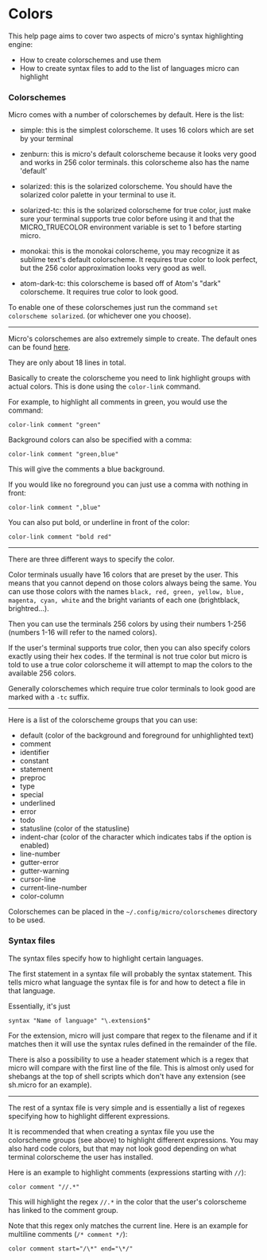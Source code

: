 # Colors

This help page aims to cover two aspects of micro's syntax highlighting engine:

- How to create colorschemes and use them
- How to create syntax files to add to the list of languages micro can highlight

### Colorschemes

Micro comes with a number of colorschemes by default. Here is the list:

* simple: this is the simplest colorscheme. It uses 16 colors which are
  set by your terminal

* zenburn: this is micro's default colorscheme because it looks very good
  and works in 256 color terminals.
  this colorscheme also has the name 'default'

* solarized: this is the solarized colorscheme. 
  You should have the solarized color palette in your terminal to use it.

* solarized-tc: this is the solarized colorscheme for true color, just 
  make sure your terminal supports true color before using it and that the 
  MICRO_TRUECOLOR environment variable is set to 1 before starting micro.

* monokai: this is the monokai colorscheme, you may recognize it as 
  sublime text's default colorscheme. It requires true color to
  look perfect, but the 256 color approximation looks very good as well.

* atom-dark-tc: this colorscheme is based off of Atom's "dark" colorscheme.
  It requires true color to look good.

To enable one of these colorschemes just run the command `set colorscheme solarized`.
(or whichever one you choose).

---

Micro's colorschemes are also extremely simple to create. The default ones can be found
[here](https://github.com/zyedidia/micro/tree/master/runtime/colorschemes).

They are only about 18 lines in total.

Basically to create the colorscheme you need to link highlight groups with actual colors.
This is done using the `color-link` command.

For example, to highlight all comments in green, you would use the command:

```
color-link comment "green"
```

Background colors can also be specified with a comma:

```
color-link comment "green,blue"
```

This will give the comments a blue background.

If you would like no foreground you can just use a comma with nothing in front:

```
color-link comment ",blue"
```

You can also put bold, or underline in front of the color:

```
color-link comment "bold red"
```

---

There are three different ways to specify the color.

Color terminals usually have 16 colors that are preset by the user. This means that
you cannot depend on those colors always being the same. You can use those colors with
the names `black, red, green, yellow, blue, magenta, cyan, white` and the bright variants
of each one (brightblack, brightred...).

Then you can use the terminals 256 colors by using their numbers 1-256 (numbers 1-16 will
refer to the named colors).

If the user's terminal supports true color, then you can also specify colors exactly using
their hex codes. If the terminal is not true color but micro is told to use a true color colorscheme
it will attempt to map the colors to the available 256 colors.

Generally colorschemes which require true color terminals to look good are marked with a `-tc` suffix.

---

Here is a list of the colorscheme groups that you can use:

* default (color of the background and foreground for unhighlighted text)
* comment
* identifier
* constant
* statement
* preproc
* type
* special
* underlined
* error
* todo
* statusline (color of the statusline)
* indent-char (color of the character which indicates tabs if the option is enabled)
* line-number
* gutter-error
* gutter-warning
* cursor-line
* current-line-number
* color-column

Colorschemes can be placed in the `~/.config/micro/colorschemes` directory to be used.

### Syntax files

The syntax files specify how to highlight certain languages.

The first statement in a syntax file will probably the syntax statement. This tells micro
what language the syntax file is for and how to detect a file in that language.

Essentially, it's just

```
syntax "Name of language" "\.extension$"
```

For the extension, micro will just compare that regex to the filename and if it matches then it
will use the syntax rules defined in the remainder of the file.

There is also a possibility to use a header statement which is a regex that micro will compare
with the first line of the file. This is almost only used for shebangs at the top of shell scripts
which don't have any extension (see sh.micro for an example).

---

The rest of a syntax file is very simple and is essentially a list of regexes specifying how to highlight
different expressions.

It is recommended that when creating a syntax file you use the colorscheme groups (see above) to
highlight different expressions. You may also hard code colors, but that may not look good depending
on what terminal colorscheme the user has installed.

Here is an example to highlight comments (expressions starting with `//`):

```
color comment "//.*"
```

This will highlight the regex `//.*` in the color that the user's colorscheme has linked to the comment
group.

Note that this regex only matches the current line. Here is an example for multiline comments (`/* comment */`):

```
color comment start="/\*" end="\*/"
```
